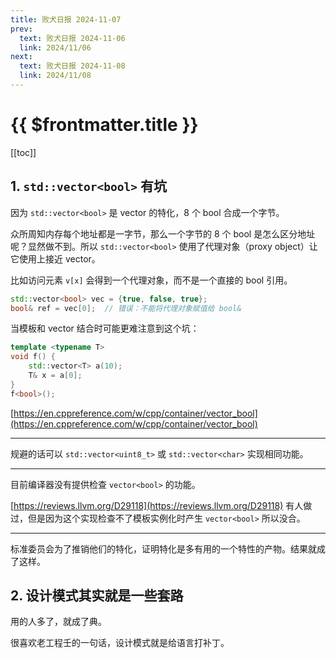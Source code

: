```yaml
---
title: 败犬日报 2024-11-07
prev:
  text: 败犬日报 2024-11-06
  link: 2024/11/06
next:
  text: 败犬日报 2024-11-08
  link: 2024/11/08
---
```


# {{ $frontmatter.title }}

[[toc]]

## 1. `std::vector<bool>` 有坑

因为 `std::vector<bool>` 是 vector 的特化，8 个 bool 合成一个字节。

众所周知内存每个地址都是一字节，那么一个字节的 8 个 bool 是怎么区分地址呢？显然做不到。所以 `std::vector<bool>` 使用了代理对象（proxy object）让它使用上接近 vector。

比如访问元素 `v[x]` 会得到一个代理对象，而不是一个直接的 bool 引用。

```cpp
std::vector<bool> vec = {true, false, true};
bool& ref = vec[0];  // 错误：不能将代理对象赋值给 bool&
```

当模板和 vector 结合时可能更难注意到这个坑：

```cpp
template <typename T>
void f() {
    std::vector<T> a(10);
    T& x = a[0];
}
f<bool>();
```

[https://en.cppreference.com/w/cpp/container/vector_bool](https://en.cppreference.com/w/cpp/container/vector_bool)

***

规避的话可以 `std::vector<uint8_t>` 或 `std::vector<char>` 实现相同功能。

***

目前编译器没有提供检查 `vector<bool>` 的功能。

[https://reviews.llvm.org/D29118](https://reviews.llvm.org/D29118) 有人做过，但是因为这个实现检查不了模板实例化时产生 `vector<bool>` 所以没合。

***

标准委员会为了推销他们的特化，证明特化是多有用的一个特性的产物。结果就成了这样。

## 2. 设计模式其实就是一些套路

用的人多了，就成了典。

很喜欢老工程壬的一句话，设计模式就是给语言打补丁。

